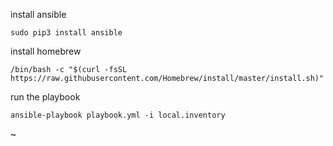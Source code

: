 install ansible 

```shell
sudo pip3 install ansible 
```
 
install homebrew 

```shell
/bin/bash -c "$(curl -fsSL https://raw.githubusercontent.com/Homebrew/install/master/install.sh)" 
```

run the playbook

```shell
ansible-playbook playbook.yml -i local.inventory
```
~                    
